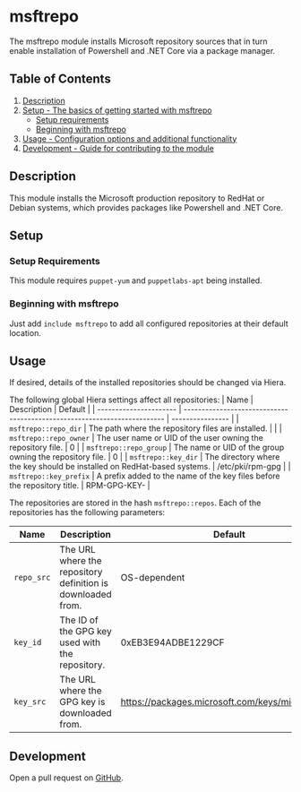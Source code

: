 # msftrepo

The msftrepo module installs Microsoft repository sources that in turn enable
installation of Powershell and .NET Core via a package manager.

## Table of Contents

1. [Description](#description)
1. [Setup - The basics of getting started with msftrepo](#setup)
    * [Setup requirements](#setup-requirements)
    * [Beginning with msftrepo](#beginning-with-msftrepo)
1. [Usage - Configuration options and additional functionality](#usage)
1. [Development - Guide for contributing to the module](#development)

## Description

This module installs the Microsoft production repository to RedHat or Debian systems, which provides packages like Powershell and .NET Core.

## Setup

### Setup Requirements

This module requires `puppet-yum` and `puppetlabs-apt` being installed.

### Beginning with msftrepo

Just add `include msftrepo` to add all configured repositories at their default
location.

## Usage

If desired, details of the installed repositories should be changed via Hiera.

The following global Hiera settings affect all repositories:
| Name                   | Description                                                              | Default          |
| ---------------------- | ------------------------------------------------------------------------ | ---------------- |
| `msftrepo::repo_dir`   | The path where the repository files are installed.                       |                  |
| `msftrepo::repo_owner` | The user name or UID of the user owning the repository file.             | 0                |
| `msftrepo::repo_group` | The name or UID of the group owning the repository file.                 | 0                |
| `msftrepo::key_dir`    | The directory where the key should be installed on RedHat-based systems. | /etc/pki/rpm-gpg |
| `msftrepo::key_prefix` | A prefix added to the name of the key files before the repository title. | RPM-GPG-KEY-     |

The repositories are stored in the hash `msftrepo::repos`. Each of the repositories has the following parameters:

| Name       | Description                                                 | Default                                           |
| ---------- | ----------------------------------------------------------- | ------------------------------------------------- |
| `repo_src` | The URL where the repository definition is downloaded from. | OS-dependent                                      |
| `key_id`   | The ID of the GPG key used with the repository.             | 0xEB3E94ADBE1229CF                                |
| `key_src`  | The URL where the GPG key is downloaded from.             | https://packages.microsoft.com/keys/microsoft.asc   |

## Development

Open a pull request on [GitHub](https://github.com/UniStuttgart-VISUS/visus-msftrepo/edit/main/README.md).
